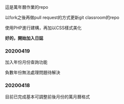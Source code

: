 這是萬年曆作業的repo

以fork之後再做pull request的方式更新git classroom的repo

使用PHP進行建構，再加以CSS樣式美化


**好的，開始加入日誌**


### 20200419

加入年份月份查詢功能

負數年份無法處理問題待解決

### 20200418

目前已完成基本可調整前後月份的萬月曆格式


